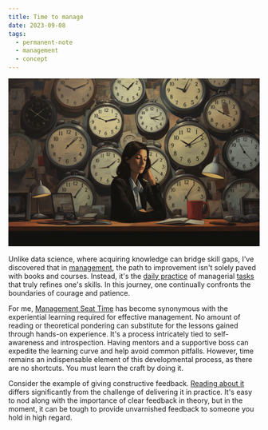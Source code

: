 ```yaml
---
title: Time to manage
date: 2023-09-08
tags:
  - permanent-note
  - management
  - concept
---
```

![Midjourney 5.2 Prompt: a manager seats down on her office desk surrounded by clocks on the wall by Ted McKeever --ar 3:2](notes/attachments/management-seat-time.png)

Unlike data science, where acquiring knowledge can bridge skill gaps, I've discovered that in [management](mocs/moc-management.md), the path to improvement isn't solely paved with books and courses. Instead, it's the  [daily practice](literature-notes/Articles/Managing%20the%20First%20Year.md) of managerial [tasks](notes/How%20I%20Manage%20Myself%20and%20My%20Team%20Using%20Obsidian%20Tasks.md) that truly refines one's skills. In this journey, one continually confronts the boundaries of courage and patience.

For me, [Management Seat Time](literature-notes/Articles/Management%20Seat%20Time.md) has become synonymous with the experiential learning required for effective management. No amount of reading or theoretical pondering can substitute for the lessons gained through hands-on experience. It's a process intricately tied to self-awareness and introspection. Having mentors and a supportive boss can expedite the learning curve and help avoid common pitfalls. However, time remains an indispensable element of this developmental process, as there are no shortcuts. You must learn the craft by doing it.

Consider the example of giving constructive feedback. [Reading about it](literature-notes/Books/Radical%20Candor%20Be%20a%20Kick-Ass%20Boss%20Without%20Losing%20Your%20Humanity.md) differs significantly from the challenge of delivering it in practice. It's easy to nod along with the importance of clear feedback in theory, but in the moment, it can be tough to provide unvarnished feedback to someone you hold in high regard. 
